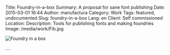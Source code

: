 Title: Foundry-in-a-box
Summary: A proposal for sane font publishing
Date: 2015-03-01 16:44
Author: manufactura
Category: Work
Tags: featured, undocumented
Slug: foundry-in-a-box
Lang: en
Client: Self commissioned
Location:
Description: Tools for publishing fonts and making foundries
Image: /media/work/Fib.jpg

![Foundry in a box]({filename}/media/work/Fib.jpg)

....
